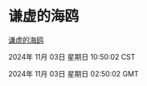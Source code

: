 # 谦虚的海鸥
[谦虚的海鸥](http://219.139.197.74:56308/qxdho/course/base/hotlink/index.php)

2024年 11月 03日 星期日 10:50:02 CST

2024年 11月 03日 星期日 02:50:02 GMT
